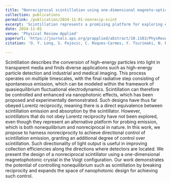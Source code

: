 ```yaml
---
title: "Nonreciprocal scintillation using one-dimensional magneto-optical photonic crystals"
collection: publications
permalink: /publication/2024-11-01-nonrecip-scint
excerpt: 'Scintillation represents a promising platform for exploring emission that is both nonequilibrium and nonreciprocal. In this work, we propose a nonreciprocal scintillator using a one-dimensional magnetophotonic crystal in the Voigt configuration.'
date: 2024-11-01
venue: 'Physical Review Applied'
paperurl: 'https://journals.aps.org/prapplied/abstract/10.1103/PhysRevApplied.22.054062'
citation: 'O. Y. Long, S. Pajovic, C. Roques-Carmes, Y. Tsurimaki, N. Rivera, M. Soljačić, S. V. Boriskina, and S. Fan, "Nonreciprocal scintillation using one-dimensional magneto-optical photonic crystals," <i>Physical Review Applied</i> <b>22</b>, 054062 (2024).'

---
```


Scintillation describes the conversion of high-energy particles into light in transparent media and finds diverse applications such as high-energy particle detection and industrial and medical imaging. This process operates on multiple timescales, with the final radiative step consisting of spontaneous emission, which can be modeled within the framework of quasiequilibrium fluctuational electrodynamics. Scintillation can therefore be controlled and enhanced via nanophotonic effects, which has been proposed and experimentally demonstrated. Such designs have thus far obeyed Lorentz reciprocity, meaning there is a direct equivalence between scintillation emission and absorption by the scintillator. However, scintillators that do not obey Lorentz reciprocity have not been explored, even though they represent an alternative platform for probing emission, which is both nonequilibrium and nonreciprocal in nature. In this work, we propose to harness nonreciprocity to achieve directional control of scintillation emission, granting an additional degree of control over scintillation. Such directionality of light output is useful in improving collection efficiencies along the directions where detectors are located. We present the design of a nonreciprocal scintillator using a one-dimensional magnetophotonic crystal in the Voigt configuration. Our work demonstrates the potential of controlling nonequilibrium such as scintillation by breaking reciprocity and expands the space of nanophotonic design for achieving such control.
